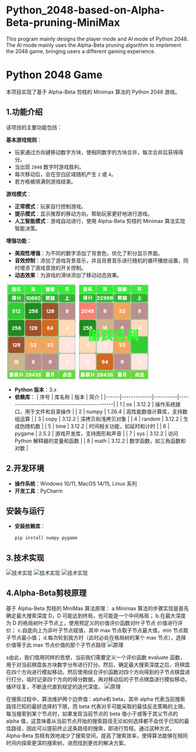 # Python_2048-based-on-Alpha-Beta-pruning-MiniMax
This program mainly designs the player mode and AI mode of Python 2048. The AI mode mainly uses the Alpha-Beta pruning algorithm to implement the 2048 game, bringing users a different gaming experience.

# Python 2048 Game

本项目实现了基于 Alpha-Beta 剪枝的 Minimax 算法的 Python 2048 游戏。

## 1.功能介绍

该项目的主要功能包括：

 **基本游戏规则**：
   - 玩家通过方向键移动数字方块，使相同数字的方块合并，每次合并后获得得分。
   - 当出现 `2048` 数字时游戏胜利。
   - 每次移动后，会在空白区域随机产生 `2` 或 `4`。
   - 若方格被填满则游戏结束。

 **游戏模式**：
   - **正常模式**：玩家自行控制游戏。
   - **提示模式**：显示推荐的移动方向，帮助玩家更好地进行游戏。
   - **人工智能模式**：游戏自动进行，使用 Alpha-Beta 剪枝的 Minimax 算法实现智能决策。

 **增强功能**：
   - **美观性增强**：为不同的数字添加了背景色，优化了积分显示界面。
   - **音效控制**：添加了游戏背景音乐，并且背景音乐进行随机的循环播放设置，同时增添了游戏音效的开关控制。
   - **动态效果**：为游戏的滑块添加了移动动态效果。

![2048游戏界面显示](asserts/游戏界面.png)

- **Python 版本**：3.x
- **依赖库**：
  | 序号 | 库名称      | 版本     | 简介                                         |
  |------|-------------|----------|----------------------------------------------|
  | 1    | os          | 3.12.2   | 操作系统接口，用于文件和目录操作             |
  | 2    | numpy       | 1.26.4   | 高性能数值计算库，支持数组运算               |
  | 3    | copy        | 3.12.2   | 深拷贝和浅拷贝对象                           |
  | 4    | random      | 3.12.2   | 生成伪随机数                                 |
  | 5    | time        | 3.12.2   | 时间相关功能，如延时和计时                   |
  | 6    | pygame      | 2.5.2    | 游戏开发库，支持图形和声音                   |
  | 7    | sys         | 3.12.2   | 访问 Python 解释器的变量和函数               |
  | 8    | math        | 3.12.2   | 数学函数，如三角函数和对数                   |


## 2.开发环境

- **操作系统**：Windows 10/11, MacOS 14/15, Linux 系列
- **开发工具**：PyCharm

## 安装与运行

- **安装依赖库**：

   ```bash
   pip install numpy pygame

## 3.技术实现
![技术实现](asserts/技术实现1.png)
![技术实现](asserts/技术实现2.png)
![技术实现](asserts/技术实现3.png)

## 4.Alpha-Beta剪枝原理
   基于 Alpha-Beta 剪枝的 MiniMax 算法原理：
   a.Minimax 算法的步骤实现是首先确定最大搜索深度 D，D 可能达到终局，也可能是一个中间格局；
   b.在最大深度为 D 的格局树叶子节点上，使用预定义的价值评价函数对叶子节点
价值进行评价；
   c.自底向上为非叶子节点赋值，其中 max 节点取子节点最大值，min 节点取子节点最小值；
   d.每次轮到我方时（此时必处在格局树的某个 max 节点），选择价值等于此 max 节点价值的那个子节点路径
   ![原理](asserts/原理1.png)
   
   s由此，我们借用同样的思想，当前我们需要定义一个评价函数 evaluate 函数，用于对当前棋盘各方块数字分布进行打分。然后，确定最大搜索深度之后，将棋盘在四个方向进行模拟移动，然后使用综合评价函数对四个方向得到的子节点棋盘进行打分，临时记录四个方向的得分数据，再对移动后的子节点棋盘进行模拟移动，循环往复，不断迭代直到规定的迭代深度。
   ![原理](asserts/原理2.png)
   
   在搜索过程中，算法维护两个边界值：alpha和 beta，其中 alpha 代表当前搜索路径已知的最好选择的下限，而 beta 代表对手可能采取的最佳反击策略的上限。每当搜索到某个节点时，如果发现当前节点的 beta 值小于或等于其父节点的 alpha 值，这意味着从当前节点开始的搜索路径无论如何选择都不会优于已知的最佳路径，因此可以提前终止这条路径的搜索，即进行剪枝。通过这种方式，Alpha-Beta 剪枝有效地减少了搜索空间，提高了搜索效率，使得算法能够在相同时间内探索更深的搜索树，进而找到更优的解决方案。
